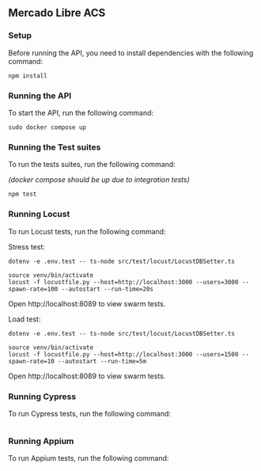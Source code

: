 ## Mercado Libre ACS

### Setup
Before running the API, you need to install dependencies with the following command:
``` 
npm install
```

### Running the API
To start the API, run the following command:
``` 
sudo docker compose up
```

### Running the Test suites
To run the tests suites, run the following command:

_(docker compose should be up due to integration tests)_
``` 
npm test
```

### Running Locust

To run Locust tests, run the following command:

Stress test:
``` 
dotenv -e .env.test -- ts-node src/test/locust/LocustDBSetter.ts

source venv/bin/activate
locust -f locustfile.py --host=http://localhost:3000 --users=3000 --spawn-rate=100 --autostart --run-time=20s
```
Open http://localhost:8089 to view swarm tests.

Load test:
``` 
dotenv -e .env.test -- ts-node src/test/locust/LocustDBSetter.ts

source venv/bin/activate
locust -f locustfile.py --host=http://localhost:3000 --users=1500 --spawn-rate=10 --autostart --run-time=5m
```
Open http://localhost:8089 to view swarm tests.


### Running Cypress

To run Cypress tests, run the following command:

``` 

```

### Running Appium

To run Appium tests, run the following command:

``` 

```
